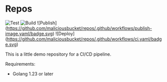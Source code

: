 # Repos


![Test](https://github.com/maliciousbucket/repos/blob/main/actions/workflows/test.yaml/badge.svg) ![Build]() ![Publish]
(https://github.com/maliciousbucket/repos/.github/workflows/publish-image.yaml/badge.svg) ![Deploy]
(https://github.com/maliciousbucket/repos/.github/workflows/ci.yaml/badge.svg)

This is a little demo repository for a CI/CD pipeline.


Requirements:

- Golang 1.23 or later

